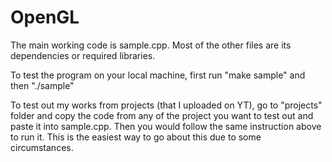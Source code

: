 # OpenGL

The main working code is sample.cpp. Most of the other files are its dependencies or required libraries.

To test the program on your local machine, first run "make sample" and then "./sample"

To test out my works from projects (that I uploaded on YT), go to "projects" folder and copy the code from any of the project you want to test out and paste it into sample.cpp. Then you would follow the same instruction above to run it. 
This is the easiest way to go about this due to some circumstances. 
